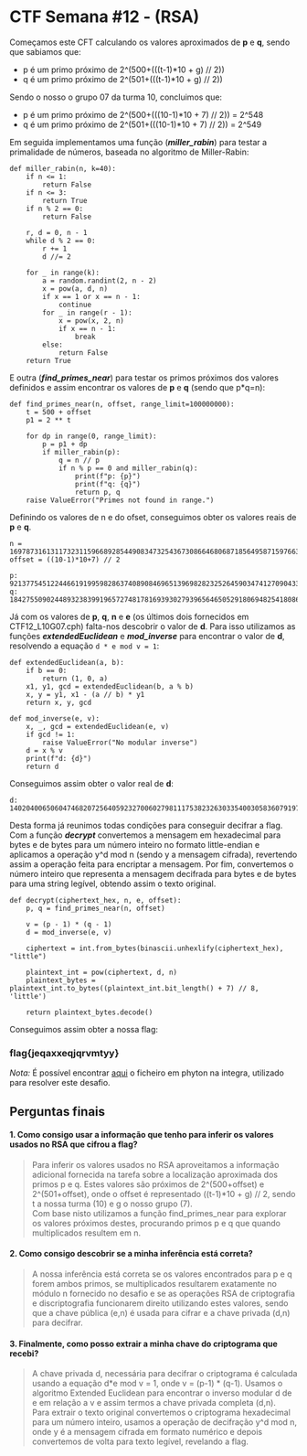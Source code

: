 # CTF Semana #12 - (RSA)

Começamos este CFT calculando os valores aproximados de **p** e **q**, sendo que sabiamos que:
* p é um primo próximo de 2^(500+(((t-1)*10 + g) // 2))
* q é um primo próximo de 2^(501+(((t-1)*10 + g) // 2))

Sendo o nosso o grupo 07 da turma 10, concluimos que:
* p é um primo próximo de 2^(500+(((10-1)*10 + 7) // 2)) = 2^548
* q é um primo próximo de 2^(501+(((10-1)*10 + 7) // 2)) = 2^549

Em seguida implementamos uma função (***miller_rabin***) para testar a primalidade de números, baseada no algoritmo de Miller-Rabin:
```
def miller_rabin(n, k=40):
    if n <= 1:
        return False
    if n <= 3:
        return True
    if n % 2 == 0:
        return False

    r, d = 0, n - 1
    while d % 2 == 0:
        r += 1
        d //= 2

    for _ in range(k):
        a = random.randint(2, n - 2)
        x = pow(a, d, n)
        if x == 1 or x == n - 1:
            continue
        for _ in range(r - 1):
            x = pow(x, 2, n)
            if x == n - 1:
                break
        else:
            return False
    return True
```

E outra (***find_primes_near***) para testar os primos próximos dos valores definidos e assim encontrar os valores de **p** e **q** (sendo que p*q=n):
```
def find_primes_near(n, offset, range_limit=100000000):
    t = 500 + offset
    p1 = 2 ** t
    
    for dp in range(0, range_limit):
        p = p1 + dp
        if miller_rabin(p):
            q = n // p
            if n % p == 0 and miller_rabin(q):
                print(f"p: {p}")
                print(f"q: {q}")
                return p, q
    raise ValueError("Primes not found in range.")
```

Definindo os valores de n e do ofset, conseguimos obter os valores reais de **p** e **q**.
```
n = 1697873161311732311596689285449083473254367308664680687185649587159766365942802310900674010400945074037322282869230922934379840692904366246394443542850078590235722227662368964386639122840055516200946210392421273319898714376018533936295272068776264770308644817854803455425113619197760671207280189476543725586448410642137102973884781
offset = ((10-1)*10+7) // 2
```
```
p: 921377545122446619199598286374089084696513969828232526459034741270904336521520715841339532514076847544303802497745079321233052888165232576308943909041185557531591497    
q: 1842755090244893238399196572748178169393027939656465052918069482541808673043041431682679065028153695088607604995490158642466105776330465152617887818082371115063181573
```

Já com os valores de **p**, **q**, **n** e **e** (os últimos dois fornecidos em CTF12_L10G07.cph) falta-nos descobrir o valor de **d**. Para isso utilizamos as funções ***extendedEuclidean*** e ***mod_inverse*** para encontrar o valor de **d**, resolvendo a equação ```d * e mod v = 1```:
```
def extendedEuclidean(a, b):
    if b == 0:
        return (1, 0, a)
    x1, y1, gcd = extendedEuclidean(b, a % b)
    x, y = y1, x1 - (a // b) * y1
    return x, y, gcd

def mod_inverse(e, v):
    x, _, gcd = extendedEuclidean(e, v)
    if gcd != 1:
        raise ValueError("No modular inverse")
    d = x % v
    print(f"d: {d}")
    return d
```

Conseguimos assim obter o valor real de **d**:
```
d: 1402040065060474682072564059232700602798111753823263033540030583607919742925257113711684637607433137262184831535118163592516719084160069770089788907822459879859877860857878048337068184938684166803240120194687358469771503484615478817584339872179983782210427368696060960873960482244225458671048731081883877004213431781414097857039041
```


Desta forma já reunimos todas condições para conseguir decifrar a flag. Com a função ***decrypt*** convertemos a mensagem em hexadecimal para bytes e de bytes para um número inteiro no formato little-endian e aplicamos a operação y^d mod n (sendo y a mensagem cifrada), revertendo assim a operação feita para encriptar a mensagem. Por fim, convertemos o número inteiro que representa a mensagem decifrada para bytes e de bytes para uma string legível, obtendo assim o texto original.
```
def decrypt(ciphertext_hex, n, e, offset):
    p, q = find_primes_near(n, offset)
    
    v = (p - 1) * (q - 1)
    d = mod_inverse(e, v)
    
    ciphertext = int.from_bytes(binascii.unhexlify(ciphertext_hex), "little")
    
    plaintext_int = pow(ciphertext, d, n)
    plaintext_bytes = plaintext_int.to_bytes((plaintext_int.bit_length() + 7) // 8, 'little')
    
    return plaintext_bytes.decode()
```


Conseguimos assim obter a nossa flag:
### flag{jeqaxxeqjqrvmtyy}


*Nota:* É possível encontrar [aqui](https://git.fe.up.pt/fsi/fsi2425/logs/l10g07/-/blob/main/CTF12/ctf12.py) o ficheiro em phyton na integra, utilizado para resolver este desafio.


## Perguntas finais
#### 1. Como consigo usar a informação que tenho para inferir os valores usados no RSA que cifrou a flag?
> Para inferir os valores usados no RSA aproveitamos a informação adicional fornecida na tarefa sobre a localização aproximada dos primos p e q. Estes valores são próximos de 2^(500+offset) e 2^(501+offset), onde o offset é representado ((t-1)*10 + g) // 2, sendo t a nossa turma (10) e g o nosso grupo (7).    
> Com base nisto utilizamos a função find_primes_near para explorar os valores próximos destes, procurando primos p e q que quando multiplicados resultem em n.

#### 2. Como consigo descobrir se a minha inferência está correta?
> A nossa inferência está correta se os valores encontrados para p e q forem ambos primos, se multiplicados resultarem exatamente no módulo n fornecido no desafio e se as operações RSA de criptografia e discriptografia funcionarem direito utilizando estes valores, sendo que a chave pública (e,n) é usada para cifrar e a chave privada (d,n) para decifrar.

#### 3. Finalmente, como posso extrair a minha chave do criptograma que recebi?
> A chave privada d, necessária para decifrar o criptograma é calculada usando a equação d*e mod v = 1, onde v = (p-1) * (q-1). Usamos o algoritmo Extended Euclidean para encontrar o inverso modular d de e em relação a v e assim termos a chave privada completa (d,n).    
> Para extrair o texto original convertemos o criptograma hexadecimal para um número inteiro, usamos a operação de decifração y^d mod n, onde y é a mensagem cifrada em formato numérico e depois convertemos de volta para texto legível, revelando a flag.
